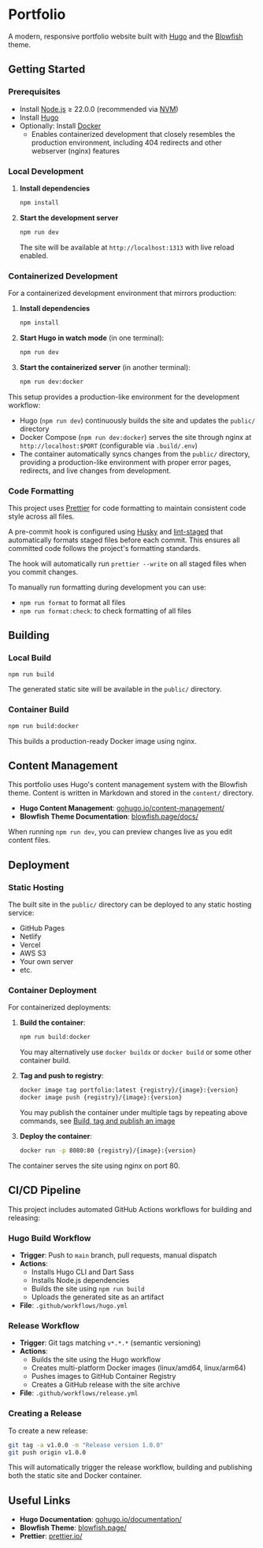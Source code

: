 # Portfolio

A modern, responsive portfolio website built with [Hugo](https://gohugo.io/) and the [Blowfish](https://blowfish.page/) theme.

## Getting Started

### Prerequisites

- Install [Node.js](https://nodejs.org/en/download) ≥ 22.0.0 (recommended via [NVM](https://github.com/nvm-sh/nvm#installing-and-updating))
- Install [Hugo](https://gohugo.io/installation/)
- Optionally: Install [Docker](https://www.docker.com/)
  - Enables containerized development that closely resembles the production environment, including 404 redirects and other webserver (nginx) features

### Local Development

1. **Install dependencies**

   ```bash
   npm install
   ```

2. **Start the development server**

   ```bash
   npm run dev
   ```

   The site will be available at `http://localhost:1313` with live reload enabled.

### Containerized Development

For a containerized development environment that mirrors production:

1. **Install dependencies**

   ```bash
   npm install
   ```

2. **Start Hugo in watch mode** (in one terminal):

   ```bash
   npm run dev
   ```

3. **Start the containerized server** (in another terminal):
   ```bash
   npm run dev:docker
   ```

This setup provides a production-like environment for the development workflow:

- Hugo (`npm run dev`) continuously builds the site and updates the `public/` directory
- Docker Compose (`npm run dev:docker`) serves the site through nginx at `http://localhost:$PORT` (configurable via `.build/.env`)
- The container automatically syncs changes from the `public/` directory, providing a production-like environment with proper error pages, redirects, and live changes from development.

### Code Formatting

This project uses [Prettier](https://prettier.io/) for code formatting to maintain consistent code style across all files.

A pre-commit hook is configured using [Husky](https://typicode.github.io/husky/) and [lint-staged](https://github.com/lint-staged/lint-staged) that automatically formats staged files before each commit. This ensures all committed code follows the project's formatting standards.

The hook will automatically run `prettier --write` on all staged files when you commit changes.

To manually run formatting during development you can use:

- `npm run format` to format all files
- `npm run format:check`: to check formatting of all files

## Building

### Local Build

```bash
npm run build
```

The generated static site will be available in the `public/` directory.

### Container Build

```bash
npm run build:docker
```

This builds a production-ready Docker image using nginx.

## Content Management

This portfolio uses Hugo's content management system with the Blowfish theme. Content is written in Markdown and stored in the `content/` directory.

- **Hugo Content Management**: [gohugo.io/content-management/](https://gohugo.io/content-management/)
- **Blowfish Theme Documentation**: [blowfish.page/docs/](https://blowfish.page/docs/)

When running `npm run dev`, you can preview changes live as you edit content files.

## Deployment

### Static Hosting

The built site in the `public/` directory can be deployed to any static hosting service:

- GitHub Pages
- Netlify
- Vercel
- AWS S3
- Your own server
- etc.

### Container Deployment

For containerized deployments:

1. **Build the container**:

   ```bash
   npm run build:docker
   ```

   You may alternatively use `docker buildx` or `docker build` or some other container build.

2. **Tag and push to registry**:

   ```bash
   docker image tag portfolio:latest {registry}/{image}:{version}
   docker image push {registry}/{image}:{version}
   ```

   You may publish the container under multiple tags by repeating above commands, see [Build, tag and publish an image](https://docs.docker.com/get-started/docker-concepts/building-images/build-tag-and-publish-an-image/)

3. **Deploy the container**:
   ```bash
   docker run -p 8080:80 {registry}/{image}:{version}
   ```

The container serves the site using nginx on port 80.

## CI/CD Pipeline

This project includes automated GitHub Actions workflows for building and releasing:

### Hugo Build Workflow

- **Trigger**: Push to `main` branch, pull requests, manual dispatch
- **Actions**:
  - Installs Hugo CLI and Dart Sass
  - Installs Node.js dependencies
  - Builds the site using `npm run build`
  - Uploads the generated site as an artifact
- **File**: `.github/workflows/hugo.yml`

### Release Workflow

- **Trigger**: Git tags matching `v*.*.*` (semantic versioning)
- **Actions**:
  - Builds the site using the Hugo workflow
  - Creates multi-platform Docker images (linux/amd64, linux/arm64)
  - Pushes images to GitHub Container Registry
  - Creates a GitHub release with the site archive
- **File**: `.github/workflows/release.yml`

### Creating a Release

To create a new release:

```bash
git tag -a v1.0.0 -m "Release version 1.0.0"
git push origin v1.0.0
```

This will automatically trigger the release workflow, building and publishing both the static site and Docker container.

## Useful Links

- **Hugo Documentation**: [gohugo.io/documentation/](https://gohugo.io/documentation/)
- **Blowfish Theme**: [blowfish.page/](https://blowfish.page/)
- **Prettier**: [prettier.io/](https://prettier.io/)
